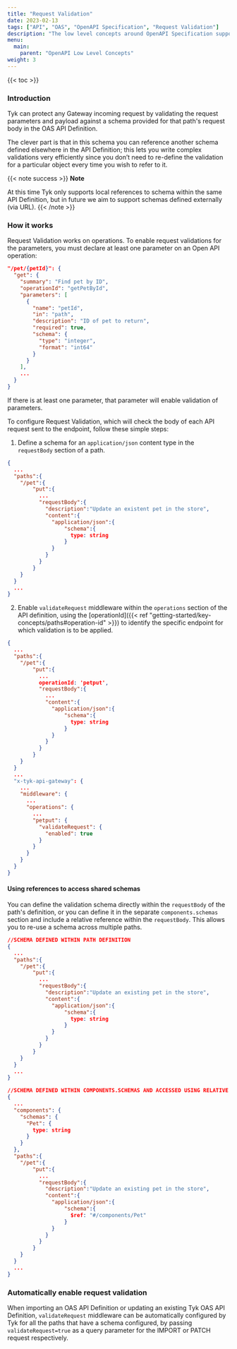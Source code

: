 ```yaml
---
title: "Request Validation"
date: 2023-02-13
tags: ["API", "OAS", "OpenAPI Specification", "Request Validation"]
description: "The low level concepts around OpenAPI Specification support in Tyk"
menu:
  main:
    parent: "OpenAPI Low Level Concepts"
weight: 3
---
```


{{< toc >}}

### Introduction
Tyk can protect any Gateway incoming request by validating the request
parameters and payload against a schema provided for that path's request
body in the OAS API Definition.

The clever part is that in this schema you can reference another schema defined elsewhere in the API Definition; this lets you write complex validations very efficiently since you don’t need to re-define the validation for a particular object every time you wish to refer to it.

{{< note success >}}
**Note**  

At this time Tyk only supports local references to schema within the same API Definition, but in future we aim to support schemas defined externally (via URL).
{{< /note >}}

### How it works

Request Validation works on operations. To enable request validations for
the parameters, you must declare at least one parameter on an Open API
operation:

```json
"/pet/{petId}": {
  "get": {
    "summary": "Find pet by ID",
    "operationId": "getPetById",
    "parameters": [
      {
        "name": "petId",
        "in": "path",
        "description": "ID of pet to return",
        "required": true,
        "schema": {
          "type": "integer",
          "format": "int64"
        }
      }
    ],
    ...
  }
}    
```

If there is at least one parameter, that parameter will enable validation
of parameters.

To configure Request Validation, which will check the body of each API request sent to the endpoint, follow these simple steps:

1. Define a schema for an `application/json` content type in the `requestBody` section of a path.

```.json
{
  ...
  "paths":{
    "/pet":{
        "put":{
          ...
          "requestBody":{
            "description":"Update an existent pet in the store",
            "content":{
              "application/json":{
                  "schema":{
                    type: string
                  }
              }
            }
          }
        }
    }
  }
  ...
}
```

2. Enable `validateRequest` middleware within the `operations` section of the API definition, using the [operationId]({{< ref "getting-started/key-concepts/paths#operation-id" >}}) to identify the specific endpoint for which validation is to be applied.

```.json
{
  ...
  "paths":{
    "/pet":{
        "put":{
          ...
          operationId: 'petput',
          "requestBody":{
            ...
            "content":{
              "application/json":{
                  "schema":{
                    type: string
                  }
              }
            }
          }
        }
    }
  }
  ...
  "x-tyk-api-gateway": {
    ...
    "middleware": {
      ...
      "operations": {
        ...
        "petput": {
          "validateRequest": {
            "enabled": true  
          }
        }
      }
    }
  }
}
```

#### Using references to access shared schemas

You can define the validation schema directly within the `requestBody` of the path's definition, or you can define it in the separate `components.schemas` section and include a relative reference within the `requestBody`. This allows you to re-use a schema across multiple paths.


```json
//SCHEMA DEFINED WITHIN PATH DEFINITION
{
  ...
  "paths":{
    "/pet":{
        "put":{
          ...
          "requestBody":{
            "description":"Update an existing pet in the store",
            "content":{
              "application/json":{
                  "schema":{
                    type: string
                  }
              }
            }
          }
        }
    }
  }
  ...
}

//SCHEMA DEFINED WITHIN COMPONENTS.SCHEMAS AND ACCESSED USING RELATIVE REFERENCE
{
  ...
  "components": {
    "schemas": {
      "Pet": {
        type: string
      }
    }
  },
  "paths":{
    "/pet":{
        "put":{
          ...
          "requestBody":{
            "description":"Update an existing pet in the store",
            "content":{
              "application/json":{
                  "schema":{
                    $ref: "#/components/Pet"
                  }
              }
            }
          }
        }
    }
  }
  ...
}
```

### Automatically enable request validation

When importing an OAS API Definition or updating an existing Tyk OAS API
Definition, `validateRequest` middleware can be automatically configured
by Tyk for all the paths that have a schema configured, by passing
`validateRequest=true` as a query parameter for the IMPORT or PATCH request respectively.
